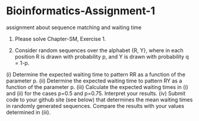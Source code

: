 # Bioinformatics-Assignment-1
assignment about sequence matching and waiting time
1) Please solve Chapter-SM, Exercise 1. 

2) Consider random sequences over the alphabet {R, Y}, where in each position R is drawn with probability p, and Y is drawn with probability q = 1-p.

(i)   Determine the expected waiting time to pattern RR as a function of the parameter p. 
(ii)  Determine the expected waiting time to pattern RY as a function of the parameter p. 
(iii) Calculate the expected waiting times in (i) and (ii) for the cases p=0.5 and p=0.75. Interpret your results. 
(iv)  Submit code to your github site (see below) that determines the mean waiting times in randomly generated sequences. Compare the results with your values determined in (iii). 
